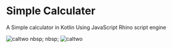 # Simple Calculater 

 A Simple  calculator in Kotlin Using  JavaScript Rhino script engine
 
 ![caltwo](https://user-images.githubusercontent.com/36261180/126988195-8e1ab139-e463-407d-b9b4-23fb475a013d.jpg) nbsp; nbsp; ![caltwo](https://user-images.githubusercontent.com/36261180/126988243-0bcea69a-8274-43e9-8439-c8d86b6df636.jpg)

